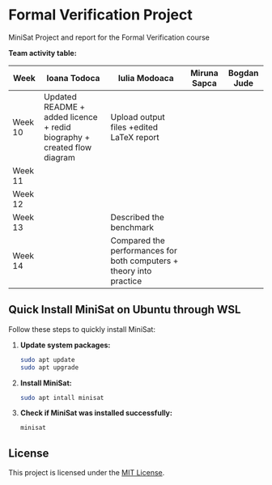 # Formal Verification Project

MiniSat Project and report for the Formal Verification course

**Team activity table:**

|   Week   | Ioana Todoca   | Iulia Modoaca | Miruna Sapca | Bogdan Jude|
|----------|----------------|---------------|--------------|------------|
| Week 10  | Updated README + added licence + redid biography + created flow diagram |      Upload output files +edited LaTeX report         |              |            |
| Week 11  |                |               |              |            |
| Week 12  |                |               |              |            |
| Week 13  |                |       Described the benchmark         |             |            |
| Week 14  |                |         Compared the performances for both computers + theory into practice       |             |            |






## Quick Install MiniSat on Ubuntu through WSL

Follow these steps to quickly install MiniSat:

1. **Update system packages:**
   ```bash
   sudo apt update
   sudo apt upgrade

2.  **Install MiniSat:**
    ```bash
    sudo apt intall minisat

3.  **Check if MiniSat was installed successfully:**
    ```bash
    minisat 

## License
This project is licensed under the [MIT License](LICENSE).


